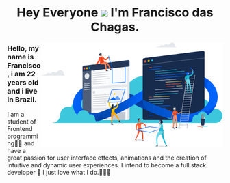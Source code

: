<h1 align="center"> Hey Everyone <img src="https://raw.githubusercontent.com/kaueMarques/kaueMarques/master/hi.gif" width="35px"> I'm Francisco das Chagas.</h1>

<img align="right" src="https://github.com/felipesantos10/felipesantos10/blob/master/image.png" width="425"/>

 ### Hello, my name is Francisco, i am 22 years old and i live in Brazil.
 I am a student of Frontend programming👨‍💻 and have a great passion for user interface effects, animations and the creation of intuitive and dynamic user experiences.
 I intend to become a full stack developer 🎯
 I just love what I do.💙💙💙 
  
